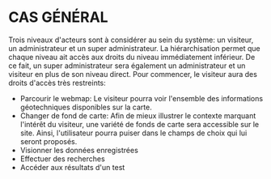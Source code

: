 CAS GÉNÉRAL
===========
Trois niveaux d'acteurs sont à considérer au sein du système: un visiteur, un administrateur et un super administrateur. La hiérarchisation permet que chaque niveau ait accès aux droits du niveau immédiatement inférieur. De ce fait, un super administrateur sera également un administrateur et un visiteur en plus de son niveau direct.
Pour commencer, le visiteur aura des droits d'accès très restreints:
-   Parcourir le webmap: Le visiteur pourra voir l'ensemble des informations géotechniques disponibles sur la carte.
-   Changer de fond de carte: Afin de mieux illustrer le contexte marquant l'intérêt du visiteur, une variété de fonds de carte sera accessible sur le site. Ainsi, l'utilisateur pourra puiser dans le champs de choix qui lui seront proposés.
-   Visionner les données enregistrées
-   Effectuer des recherches
-   Accéder aux résultats d'un test